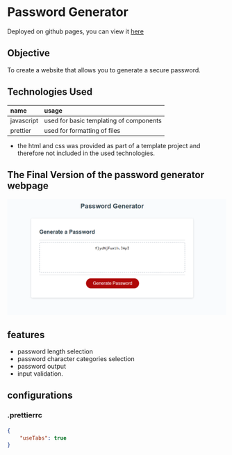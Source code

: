 # Password Generator

Deployed on github pages, you can view it [here](https://ianssenne.github.io/ch-password-generator/)

## Objective

To create a website that allows you to generate a secure password.

## Technologies Used

| name       | usage                                   |
| :--------- | :-------------------------------------- |
| javascript | used for basic templating of components |
| prettier   | used for formatting of files            |

- the html and css was provided as part of a template project and therefore not included in the used technologies.

## The Final Version of the password generator webpage

![Portfulio Websote](./readme-assets/page.png)

## features

- password length selection
- password character categories selection
- password output
- input validation.

## configurations

### .prettierrc

```json
{
	"useTabs": true
}
```
